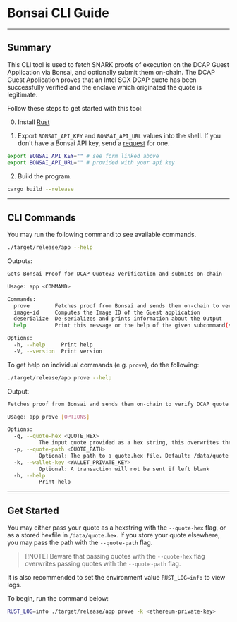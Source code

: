 # Bonsai CLI Guide

---

## Summary

This CLI tool is used to fetch SNARK proofs of execution on the DCAP Guest Application via Bonsai, and optionally submit them on-chain. The DCAP Guest Application proves that an Intel SGX DCAP quote has been successfully verified and the enclave which originated the quote is legitimate.

Follow these steps to get started with this tool:

0. Install [Rust](https://doc.rust-lang.org/book/ch01-01-installation.html)

1. Export `BONSAI_API_KEY` and `BONSAI_API_URL` values into the shell. If you don't have a Bonsai API key, send a [request](https://docs.google.com/forms/d/e/1FAIpQLSf9mu18V65862GS4PLYd7tFTEKrl90J5GTyzw_d14ASxrruFQ/viewform) for one.

```bash
export BONSAI_API_KEY="" # see form linked above
export BONSAI_API_URL="" # provided with your api key
```

2. Build the program.

```bash
cargo build --release
```

---

## CLI Commands

You may run the following command to see available commands.

```bash
./target/release/app --help
```

Outputs:

```bash
Gets Bonsai Proof for DCAP QuoteV3 Verification and submits on-chain

Usage: app <COMMAND>

Commands:
  prove        Fetches proof from Bonsai and sends them on-chain to verify DCAP quote
  image-id     Computes the Image ID of the Guest application
  deserialize  De-serializes and prints information about the Output
  help         Print this message or the help of the given subcommand(s)

Options:
  -h, --help     Print help
  -V, --version  Print version

```

To get help on individual commands (e.g. `prove`), do the following:

```bash
./target/release/app prove --help
```

Output:

```bash
Fetches proof from Bonsai and sends them on-chain to verify DCAP quote

Usage: app prove [OPTIONS]

Options:
  -q, --quote-hex <QUOTE_HEX>
          The input quote provided as a hex string, this overwrites the --quote-path argument
  -p, --quote-path <QUOTE_PATH>
          Optional: The path to a quote.hex file. Default: /data/quote.hex or overwritten by the --quote-hex argument if provided
  -k, --wallet-key <WALLET_PRIVATE_KEY>
          Optional: A transaction will not be sent if left blank
  -h, --help
          Print help
```

---

## Get Started

You may either pass your quote as a hexstring with the `--quote-hex` flag, or as a stored hexfile in `/data/quote.hex`. If you store your quote elsewhere, you may pass the path with the `--quote-path` flag.

>
> [!NOTE]
> Beware that passing quotes with the `--quote-hex` flag overwrites passing quotes with the `--quote-path` flag.
>

It is also recommended to set the environment value `RUST_LOG=info` to view logs.

To begin, run the command below:

```bash
RUST_LOG=info ./target/release/app prove -k <ethereum-private-key>
```

<!-- >
> [!NOTE]
> Passing your wallet key is optional. If none is provided, the program simply ends by printing the journal, post state digest and seal values to the terminal, without sending a transaction to the verification contract.
> -->